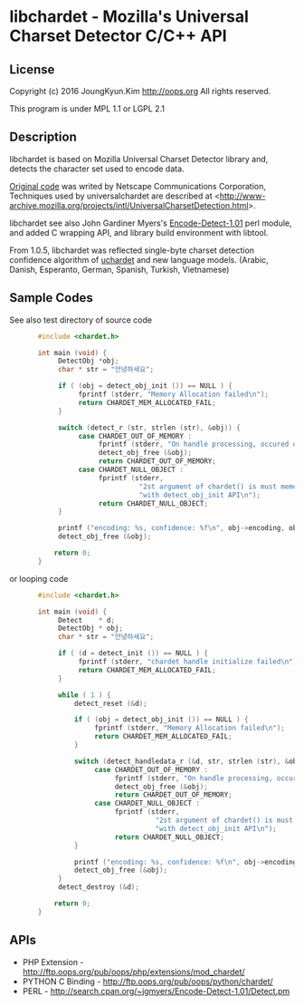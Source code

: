 libchardet - Mozilla's Universal Charset Detector C/C++ API
===

## License
Copyright (c) 2016 JoungKyun.Kim <http://oops.org> All rights reserved.

This program is under MPL 1.1 or LGPL 2.1

## Description
libchardet is based on Mozilla Universal Charset Detector library and, detects
the character set used to encode data.

[Original code](http://lxr.mozilla.org/seamonkey/source/extensions/universalchardet/) was writed by Netscape Communications Corporation, Techniques used by universalchardet are described at &lt;http://www-archive.mozilla.org/projects/intl/UniversalCharsetDetection.html&gt;.

libchardet see also John Gardiner Myers's [Encode-Detect-1.01](http://search.cpan.org/~jgmyers/Encode-Detect-1.01/)
perl module, and added C wrapping API, and library build environment with libtool.

From 1.0.5, libchardet was reflected single-byte charset detection confidence
algorithm of [uchardet](https://github.com/BYVoid/uchardet/) and new language models.
(Arabic, Danish, Esperanto, German, Spanish, Turkish, Vietnamese)


## Sample Codes

See also test directory of source code

```c
       #include <chardet.h>

       int main (void) {
            DetectObj *obj;
			char * str = "안녕하세요";

            if ( (obj = detect_obj_init ()) == NULL ) {
                 fprintf (stderr, "Memory Allocation failed\n");
                 return CHARDET_MEM_ALLOCATED_FAIL;
            }

            switch (detect_r (str, strlen (str), &obj)) {
                 case CHARDET_OUT_OF_MEMORY :
                      fprintf (stderr, "On handle processing, occured out of memory\n");
                      detect_obj_free (&obj);
                      return CHARDET_OUT_OF_MEMORY;
                 case CHARDET_NULL_OBJECT :
                      fprintf (stderr,
                                "2st argument of chardet() is must memory allocation "
                                "with detect_obj_init API\n");
                      return CHARDET_NULL_OBJECT;
            }

            printf ("encoding: %s, confidence: %f\n", obj->encoding, obj->confidence);
            detect_obj_free (&obj);

           return 0;
       }
```

or looping code

```c
       #include <chardet.h>

       int main (void) {
            Detect    * d;
            DetectObj * obj;
			char * str = "안녕하세요";

            if ( (d = detect_init ()) == NULL ) {
                 fprintf (stderr, "chardet handle initialize failed\n");
                 return CHARDET_MEM_ALLOCATED_FAIL;
            }

            while ( 1 ) {
                detect_reset (&d);

                if ( (obj = detect_obj_init ()) == NULL ) {
                     fprintf (stderr, "Memory Allocation failed\n");
                     return CHARDET_MEM_ALLOCATED_FAIL;
                }

                switch (detect_handledata_r (&d, str, strlen (str), &obj)) {
                     case CHARDET_OUT_OF_MEMORY :
                          fprintf (stderr, "On handle processing, occured out of memory\n");
                          detect_obj_free (&obj);
                          return CHARDET_OUT_OF_MEMORY;
                     case CHARDET_NULL_OBJECT :
                          fprintf (stderr,
                                    "2st argument of chardet() is must memory allocation "
                                    "with detect_obj_init API\n");
                          return CHARDET_NULL_OBJECT;
                }

                printf ("encoding: %s, confidence: %f\n", obj->encoding, obj->confidence);
                detect_obj_free (&obj);
            }
            detect_destroy (&d);

           return 0;
       }
```

## APIs
  * PHP Extension    - http://ftp.oops.org/pub/oops/php/extensions/mod_chardet/
  * PYTHON C Binding - http://ftp.oops.org/pub/oops/python/chardet/
  * PERL             - http://search.cpan.org/~jgmyers/Encode-Detect-1.01/Detect.pm
